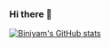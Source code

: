 ### Hi there 👋
[![Biniyam's GitHub stats](https://github-readme-stats.vercel.app/api?username=Amenbiniyam&show_icons=true&theme=dark)](https://github.com/Amenbiniyam)

<!--
**Amenbiniyam/Amenbiniyam** is a ✨ _special_ ✨ repository because its `README.md` (this file) appears on your GitHub profile.

Here are some ideas to get you started:

- 🔭 I’m currently working on ...
- 🌱 I’m currently learning ...
- 👯 I’m looking to collaborate on ...
- 🤔 I’m looking for help with ...
- 💬 Ask me about ...
- 📫 How to reach me: ...
- 😄 Pronouns: ...
- ⚡ Fun fact: ...
-->
